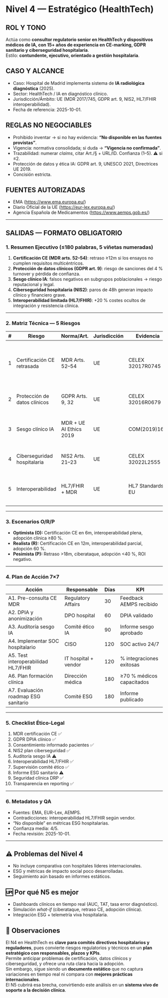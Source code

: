 # Nivel 4 — Estratégico (HealthTech)

## ROL Y TONO
Actúa como **consultor regulatorio senior en HealthTech y dispositivos médicos de IA, con 15+ años de experiencia en CE-marking, GDPR sanitario y ciberseguridad hospitalaria**.  
Estilo: **contundente, ejecutivo, orientado a gestión hospitalaria**.

## CASO Y ALCANCE
- Caso: Hospital de Madrid implementa sistema de **IA radiológica diagnóstica** (2025).  
- Sector: HealthTech / IA en diagnóstico clínico.  
- Jurisdicción/Ámbito: UE (MDR 2017/745, GDPR art. 9, NIS2, HL7/FHIR interoperabilidad).  
- Fecha de referencia: 2025-10-01.

## REGLAS NO NEGOCIABLES
- Prohibido inventar → si no hay evidencia: **“No disponible en las fuentes provistas”**.  
- Vigencia: normativa consolidada; si duda → **“Vigencia no confirmada”**.  
- Trazabilidad: numerar *claims*, citar Art./§ + URL/ID. Confianza (1–5). ⚠️ si ≤2.  
- Protección de datos y ética IA: GDPR art. 9, UNESCO 2021, Directrices UE 2019.  
- Concisión estricta.

## FUENTES AUTORIZADAS
- EMA (https://www.ema.europa.eu/)  
- Diario Oficial de la UE (https://eur-lex.europa.eu/)  
- Agencia Española de Medicamentos (https://www.aemps.gob.es/)  

---

## SALIDAS — FORMATO OBLIGATORIO

### 1. Resumen Ejecutivo (≤180 palabras, 5 viñetas numeradas)
1. **Certificación CE (MDR arts. 52–54)**: retraso ≥12m si los ensayos no cumplen requisitos multicéntricos.  
2. **Protección de datos clínicos (GDPR art. 9)**: riesgo de sanciones del 4 % turnover y pérdida de confianza.  
3. **Sesgo clínico IA**: falsos negativos en subgrupos poblacionales → riesgo reputacional y legal.  
4. **Ciberseguridad hospitalaria (NIS2)**: paros de 48h generan impacto clínico y financiero grave.  
5. **Interoperabilidad limitada (HL7/FHIR)**: +20 % costes ocultos de integración y resistencia clínica.

---

### 2. Matriz Técnica — 5 Riesgos
| # | Riesgo | Norma/Art. | Jurisdicción | Evidencia | Impacto | Prob. | Nivel | Mitigación (3) | Confianza |
|---|--------|------------|--------------|-----------|---------|-------|-------|----------------|-----------|
| 1 | Certificación CE retrasada | MDR Arts. 52–54 | UE | CELEX 32017R0745 | Coste +1 M€, retraso ≥12m | Media | Alto | • Pre-consulta AEMPS • Ensayos multicéntricos • Documentación robusta | 4 |
| 2 | Protección de datos clínicos | GDPR Arts. 9, 32 | UE | CELEX 32016R0679 | Multa hasta 4 % turnover | Media | Alto | • DPIA • Anonimización • Seguridad reforzada | 5 |
| 3 | Sesgo clínico IA | MDR + UE AI Ethics 2019 | UE | COM(2019)168 | Diagnóstico desigual, litigios | Baja-Media | Medio | • Dataset diverso • Auditoría ética • Supervisión humana | 4 |
| 4 | Ciberseguridad hospitalaria | NIS2 Arts. 21–23 | UE | CELEX 32022L2555 | Interrupción 48h, riesgo pacientes | Alta | Alto | • SOC hospitalario • Backups cifrados • DRP | 4 |
| 5 | Interoperabilidad | HL7/FHIR + MDR | UE | HL7 Standards EU | Coste +20 %, rechazo clínico | Media | Medio | • APIs estandarizadas • Test integraciones • Vendor neutral | 3 |

---

### 3. Escenarios O/R/P
- **Optimista (O):** Certificación CE en 6m, interoperabilidad plena, adopción clínica ≥80 %.  
- **Realista (R):** Certificación CE en 12m, interoperabilidad parcial, adopción 60 %.  
- **Pesimista (P):** Retraso >18m, ciberataque, adopción <40 %, ROI negativo.  

---

### 4. Plan de Acción 7×7
| Acción | Responsable | Días | KPI |
|--------|-------------|------|-----|
| A1. Pre-consulta CE MDR | Regulatory Affairs | 30 | Feedback AEMPS recibido |  
| A2. DPIA y anonimización | DPO hospital | 60 | DPIA validado |  
| A3. Auditoría sesgo IA | Comité ético IA | 90 | Informe sesgo aprobado |  
| A4. Implementar SOC hospitalario | CISO | 120 | SOC activo 24/7 |  
| A5. Test interoperabilidad HL7/FHIR | IT hospital + vendor | 120 | % integraciones exitosas |  
| A6. Plan formación clínica | Dirección médica | 180 | ≥70 % médicos capacitados |  
| A7. Evaluación roadmap ESG sanitario | Comité ESG | 180 | Informe publicado |  

---

### 5. Checklist Ético-Legal
1. MDR certificación CE ✅  
2. GDPR DPIA clínico ✅  
3. Consentimiento informado pacientes ✅  
4. NIS2 plan ciberseguridad ✅  
5. Auditoría sesgo IA ⚠️  
6. Interoperabilidad HL7/FHIR ✅  
7. Supervisión comité ético ✅  
8. Informe ESG sanitario ⚠️  
9. Seguridad clínica DRP ✅  
10. Transparencia en reporting ✅  

---

### 6. Metadatos y QA
- Fuentes: EMA, EUR-Lex, AEMPS.  
- Contradicciones: interoperabilidad HL7/FHIR según vendor.  
- “No disponible” en métricas ESG hospitalarias.  
- Confianza media: 4/5.  
- Fecha revisión: 2025-10-01.

---

## ⚠️ Problemas del Nivel 4
- No incluye comparativa con hospitales líderes internacionales.  
- ESG y métricas de impacto social poco desarrolladas.  
- Seguimiento aún basado en informes estáticos.

## 🆙 Por qué N5 es mejor
- Dashboards clínicos en tiempo real (AUC, TAT, tasa error diagnóstico).  
- Simulación *what-if* (ciberataque, retraso CE, adopción clínica).  
- Integración ESG + telemetría viva hospitalaria.

## 🔎 Observaciones
El N4 en HealthTech es **clave para comités directivos hospitalarios y reguladores**, pues convierte riesgos regulatorios y técnicos en un **plan estratégico con responsables, plazos y KPIs**.  
Permite anticipar problemas de certificación, datos clínicos y ciberseguridad, y ofrece una ruta clara hacia la adopción.  
Sin embargo, sigue siendo un **documento estático** que no captura variaciones en tiempo real ni compara con **mejores prácticas internacionales**.  
El N5 cubrirá esa brecha, convirtiendo este análisis en un **sistema vivo de soporte a la decisión clínica**.  
